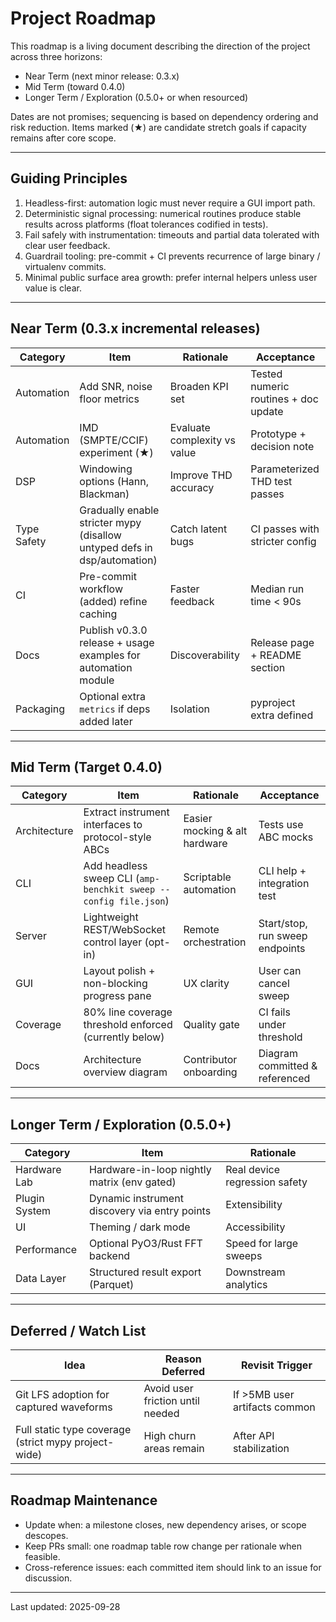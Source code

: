 # Project Roadmap

This roadmap is a living document describing the direction of the project across three horizons:

* Near Term (next minor release: 0.3.x)
* Mid Term (toward 0.4.0)
* Longer Term / Exploration (0.5.0+ or when resourced)

Dates are not promises; sequencing is based on dependency ordering and risk reduction. Items marked (★) are candidate stretch goals if capacity remains after core scope.

---
## Guiding Principles
1. Headless-first: automation logic must never require a GUI import path.
2. Deterministic signal processing: numerical routines produce stable results across platforms (float tolerances codified in tests).
3. Fail safely with instrumentation: timeouts and partial data tolerated with clear user feedback.
4. Guardrail tooling: pre-commit + CI prevents recurrence of large binary / virtualenv commits.
5. Minimal public surface area growth: prefer internal helpers unless user value is clear.

---
## Near Term (0.3.x incremental releases)
| Category | Item | Rationale | Acceptance |
|----------|------|-----------|-----------|
| Automation | Add SNR, noise floor metrics | Broaden KPI set | Tested numeric routines + doc update |
| Automation | IMD (SMPTE/CCIF) experiment (★) | Evaluate complexity vs value | Prototype + decision note |
| DSP | Windowing options (Hann, Blackman) | Improve THD accuracy | Parameterized THD test passes |
| Type Safety | Gradually enable stricter mypy (disallow untyped defs in dsp/automation) | Catch latent bugs | CI passes with stricter config |
| CI | Pre-commit workflow (added) refine caching | Faster feedback | Median run time < 90s |
| Docs | Publish v0.3.0 release + usage examples for automation module | Discoverability | Release page + README section |
| Packaging | Optional extra `metrics` if deps added later | Isolation | pyproject extra defined |

---
## Mid Term (Target 0.4.0)
| Category | Item | Rationale | Acceptance |
|----------|------|-----------|-----------|
| Architecture | Extract instrument interfaces to protocol-style ABCs | Easier mocking & alt hardware | Tests use ABC mocks |
| CLI | Add headless sweep CLI (`amp-benchkit sweep --config file.json`) | Scriptable automation | CLI help + integration test |
| Server | Lightweight REST/WebSocket control layer (opt-in) | Remote orchestration | Start/stop, run sweep endpoints |
| GUI | Layout polish + non-blocking progress pane | UX clarity | User can cancel sweep |
| Coverage | 80% line coverage threshold enforced (currently below) | Quality gate | CI fails under threshold |
| Docs | Architecture overview diagram | Contributor onboarding | Diagram committed & referenced |

---
## Longer Term / Exploration (0.5.0+)
| Category | Item | Rationale |
|----------|------|-----------|
| Hardware Lab | Hardware-in-loop nightly matrix (env gated) | Real device regression safety |
| Plugin System | Dynamic instrument discovery via entry points | Extensibility |
| UI | Theming / dark mode | Accessibility |
| Performance | Optional PyO3/Rust FFT backend | Speed for large sweeps |
| Data Layer | Structured result export (Parquet) | Downstream analytics |

---
## Deferred / Watch List
| Idea | Reason Deferred | Revisit Trigger |
|------|-----------------|----------------|
| Git LFS adoption for captured waveforms | Avoid user friction until needed | If >5MB user artifacts common |
| Full static type coverage (strict mypy project-wide) | High churn areas remain | After API stabilization |

---
## Roadmap Maintenance
* Update when: a milestone closes, new dependency arises, or scope descopes.
* Keep PRs small: one roadmap table row change per rationale when feasible.
* Cross-reference issues: each committed item should link to an issue for discussion.

---
Last updated: 2025-09-28
